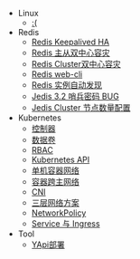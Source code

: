 - Linux
   - [:(](/linux/)
- Redis
   - [Redis Keepalived HA](/md/redis/keepalived-ha/keepalived-ha)
   - [Redis 主从双中心容灾](/md/redis/ms-dr/ms-dr)
   - [Redis Cluster双中心容灾](/md/redis/cluster-dr/cluster-dr)
   - [Redis web-cli](/md/redis/web-cli/web-cli)
   - [Redis 实例自动发现](/md/redis/redis-discover/redis-discover)
   - [Jedis 3.2 哨兵密码 BUG](/md/redis/sentinel-passwd-bug/sentinel-passwd-bug)
   - [Jedis Cluster 节点数量配置](/md/redis/cluster-nodes-cfg/cluster-nodes-cfg)
- Kubernetes
   - [控制器](/md/kubernetes/controller/controller)
   - [数据卷](/md/kubernetes/volume/volume)
   - [RBAC](/md/kubernetes/rbac/rbac)
   - [Kubernetes API](/md/kubernetes/k8s-api/k8s-api)
   - [单机容器网络](/md/kubernetes/container-network/container-network)
   - [容器跨主网络](/md/kubernetes/flannel/flannel)
   - [CNI](/md/kubernetes/cni/cni)
   - [三层网络方案](/md/kubernetes/calico/calico)
   - [NetworkPolicy](/md/kubernetes/network-policy/network-policy)
   - [Service 与 Ingress](/md/kubernetes/service-ingress/service-ingress)
- Tool
   - [YApi部署](/md/tool/yapi-deploy/yapi-deploy)
